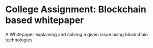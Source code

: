 # College Assignment: Blockchain based whitepaper

A Whitepaper explaining and solving a given issue using blockchain technologies
